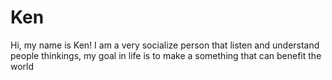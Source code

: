 # Ken
Hi, my name is Ken! I am a very socialize person that listen and understand people thinkings, my goal in life is to make a something that can benefit the world
